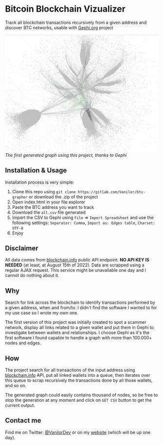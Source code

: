 # Bitcoin Blockchain Vizualizer

Track all blockchain transactions recursively from a given address and discover BTC networks, usable with [Gephi.org](https://gephi.org/) project

![Example of generated graph with Gephi with a CSV output](assets/example_graph.jpg)*The first generated graph using this project, thanks to Gephi*

## Installation & Usage

Installation process is very simple:
1. Clone this repo using `git clone https://gitlab.com/Vanilor/btc-grapher` or download the .zip of the project
2. Open index.html in your file explorer
3. Paste the BTC address you want to track
4. Download the `all.csv` file generated
5. Import the CSV to Gephi using `File` => `Import Spreadsheet` and use the following settings: `Separator: Comma`, `Import as: Edges table`, `Charset: UTF-8`
6. Enjoy

## Disclaimer

All data comes from [blockchain.info]() public API endpoint. **NO API KEY IS NEEDED** (at least, at August 15th of 2022). Data are scrapped using a regular AJAX request. This service might be unavailable one day and I cannot do nothing about it.

## Why

Search for link across the blockchain to identify transactions performed by a given address, when and from/to. I didn't find the software I wanted to for my use case so I wrote my own one.

The first version of this project was initially created to spot a scammer network, display all links related to a given wallet and put them in Gephi to investigate between wallets and relationships. I choose Gephi as it's the first software I found capable to handle a graph with more than 100.000+ nodes and edges.

## How

The project search for all transactions of the input address using [blockchain.info]() API, put all linked wallets into a queue, then iterates over this queue to scrap recursively the transactions done by all those wallets, and so on. 

The generated graph could easily contains thousand of nodes, so be free to stop the generation at any moment and click on `GET CSV` button to get the current output.

## Contact me

Find me on Twitter: [@VanilorDev](https://twitter.com/VanilorDev) or on my [website](https://vanilor.net) (which will be up one day).